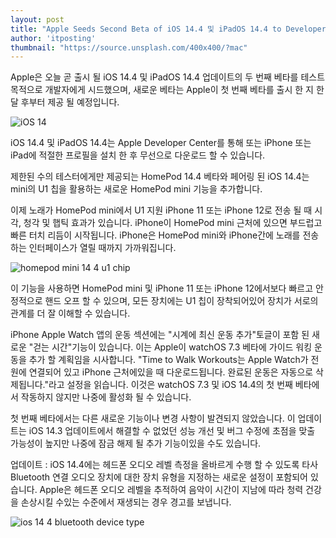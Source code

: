 ```yaml
---
layout: post
title: "Apple Seeds Second Beta of iOS 14.4 및 iPadOS 14.4 to Developers [업데이트 : 공개 베타 사용 가능]"
author: 'itposting'
thumbnail: "https://source.unsplash.com/400x400/?mac"
---
```



Apple은 오늘 곧 출시 될 iOS 14.4 및 iPadOS 14.4 업데이트의 두 번째 베타를 테스트 목적으로 개발자에게 시드했으며, 새로운 베타는 Apple이 첫 번째 베타를 출시 한 지 한 달 후부터 제공 될 예정입니다.

![iOS 14](https://images.macrumors.com/t/RNEIkcLWCNlr0RCF-kO3HV1PNLE=/2500x0/filters:no_upscale():quality(90)/article-new/2020/12/iOS-14.4-Dev-Beta-Feature2.jpg)

iOS 14.4 및 iPadOS 14.4는 Apple Developer Center를 통해 또는 iPhone 또는 iPad에 적절한 프로필을 설치 한 후 무선으로 다운로드 할 수 있습니다.

제한된 수의 테스터에게만 제공되는 HomePod 14.4 베타와 페어링 된 iOS 14.4는 mini의 U1 칩을 활용하는 새로운 HomePod mini 기능을 추가합니다.

이제 노래가 HomePod mini에서 U1 지원 iPhone 11 또는 iPhone 12로 전송 될 때 시각, 청각 및 햅틱 효과가 있습니다. ‌iPhone‌이 ‌HomePod mini‌ 근처에 있으면 부드럽고 빠른 터치 리듬이 시작됩니다.
 ‌‌iPhone‌‌은 ‌‌HomePod mini‌‌와 ‌‌iPhone‌‌간에 노래를 전송하는 인터페이스가 열릴 때까지 가까워집니다.

![homepod mini 14 4 u1 chip](https://images.macrumors.com/t/Lg9B3Ivg9Bc7bbYfXIe2mgYjvfI=/2500x0/filters:no_upscale():quality(90)/article-new/2020/12/homepod-mini-14-4-u1-chip.jpg)

이 기능을 사용하면 ‌‌HomePod mini‌‌ 및 ‌iPhone 11‌ 또는 ‌iPhone 12‌에서보다 빠르고 안정적으로 핸드 오프 할 수 있으며, 모든 장치에는 U1 칩이 장착되어있어 장치가 서로의 관계를 더 잘 이해할 수 있습니다.

‌iPhone‌ Apple Watch 앱의 운동 섹션에는 "시계에 최신 운동 추가"토글이 포함 된 새로운 "걷는 시간"기능이 있습니다.
 이는 Apple이 watchOS 7.3 베타에 가이드 워킹 운동을 추가 할 계획임을 시사합니다.
 "Time to Walk Workouts는 Apple Watch가 전원에 연결되어 있고 ‌iPhone‌ 근처에있을 때 다운로드됩니다. 완료된 운동은 자동으로 삭제됩니다."라고 설정을 읽습니다.
 이것은 watchOS 7.3 및 iOS 14.4의 첫 번째 베타에서 작동하지 않지만 나중에 활성화 될 수 있습니다.

첫 번째 베타에서는 다른 새로운 기능이나 변경 사항이 발견되지 않았습니다.
 이 업데이트는 iOS 14.3 업데이트에서 해결할 수 없었던 성능 개선 및 버그 수정에 초점을 맞출 가능성이 높지만 나중에 잠금 해제 될 추가 기능이있을 수도 있습니다.

업데이트 : iOS 14.4에는 헤드폰 오디오 레벨 측정을 올바르게 수행 할 수 있도록 타사 Bluetooth 연결 오디오 장치에 대한 장치 유형을 지정하는 새로운 설정이 포함되어 있습니다.
 Apple은 헤드폰 오디오 레벨을 추적하여 음악이 시간이 지남에 따라 청력 건강을 손상시킬 수있는 수준에서 재생되는 경우 경고를 보냅니다.

![ios 14 4 bluetooth device type](https://images.macrumors.com/t/CmUb8aDBzpHOGhibuHGBdLsnTl0=/2500x0/filters:no_upscale():quality(90)/article-new/2021/01/ios-14-4-bluetooth-device-type.jpg)